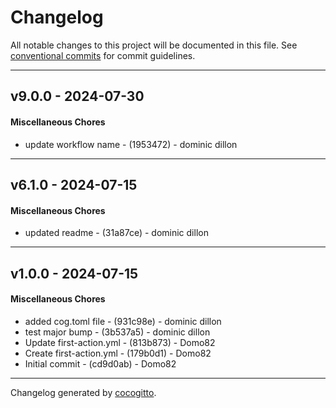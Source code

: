# Changelog
All notable changes to this project will be documented in this file. See [conventional commits](https://www.conventionalcommits.org/) for commit guidelines.

- - -
## v9.0.0 - 2024-07-30
#### Miscellaneous Chores
- update workflow name - (1953472) - dominic dillon

- - -

## v6.1.0 - 2024-07-15
#### Miscellaneous Chores
- updated readme - (31a87ce) - dominic dillon

- - -

## v1.0.0 - 2024-07-15
#### Miscellaneous Chores
- added cog.toml file - (931c98e) - dominic dillon
- test major bump - (3b537a5) - dominic dillon
- Update first-action.yml - (813b873) - Domo82
- Create first-action.yml - (179b0d1) - Domo82
- Initial commit - (cd9d0ab) - Domo82

- - -

Changelog generated by [cocogitto](https://github.com/cocogitto/cocogitto).